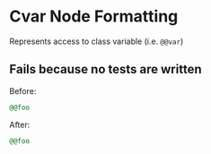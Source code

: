 <!-- BEGIN_AUTOGENERATED -->

# Cvar Node Formatting

Represents access to class variable (i.e. `@@var`)

<!-- END_AUTOGENERATED -->

## Fails because no tests are written

Before:

```ruby
@@foo
```

After:

```ruby
@@foo
```
